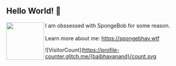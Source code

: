 ## Hello World! 👋

<img src="https://spongebhav.wtf/spongebhav.png" width="100" height="100" ALIGN="left" /> I am obssessed with SpongeBob for some reason.<br><br> Learn more about me: https://spongebhav.wtf

![VisitorCount](https://profile-counter.glitch.me/{baibhavanand}/count.svg

